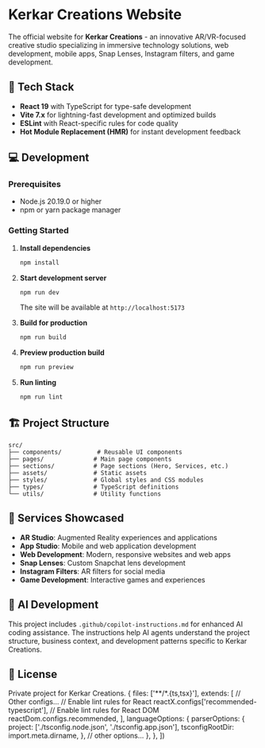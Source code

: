# Kerkar Creations Website

The official website for **Kerkar Creations** - an innovative AR/VR-focused creative studio specializing in immersive technology solutions, web development, mobile apps, Snap Lenses, Instagram filters, and game development.

## 🚀 Tech Stack

- **React 19** with TypeScript for type-safe development
- **Vite 7.x** for lightning-fast development and optimized builds
- **ESLint** with React-specific rules for code quality
- **Hot Module Replacement (HMR)** for instant development feedback

## 💻 Development

### Prerequisites
- Node.js 20.19.0 or higher
- npm or yarn package manager

### Getting Started

1. **Install dependencies**
   ```bash
   npm install
   ```

2. **Start development server**
   ```bash
   npm run dev
   ```
   The site will be available at `http://localhost:5173`

3. **Build for production**
   ```bash
   npm run build
   ```

4. **Preview production build**
   ```bash
   npm run preview
   ```

5. **Run linting**
   ```bash
   npm run lint
   ```

## 🏗️ Project Structure

```
src/
├── components/          # Reusable UI components
├── pages/              # Main page components
├── sections/           # Page sections (Hero, Services, etc.)
├── assets/             # Static assets
├── styles/             # Global styles and CSS modules
├── types/              # TypeScript definitions
└── utils/              # Utility functions
```

## 🎯 Services Showcased

- **AR Studio**: Augmented Reality experiences and applications
- **App Studio**: Mobile and web application development
- **Web Development**: Modern, responsive websites and web apps
- **Snap Lenses**: Custom Snapchat lens development
- **Instagram Filters**: AR filters for social media
- **Game Development**: Interactive games and experiences

## 🤖 AI Development

This project includes `.github/copilot-instructions.md` for enhanced AI coding assistance. The instructions help AI agents understand the project structure, business context, and development patterns specific to Kerkar Creations.

## 📄 License

Private project for Kerkar Creations.
  {
    files: ['**/*.{ts,tsx}'],
    extends: [
      // Other configs...
      // Enable lint rules for React
      reactX.configs['recommended-typescript'],
      // Enable lint rules for React DOM
      reactDom.configs.recommended,
    ],
    languageOptions: {
      parserOptions: {
        project: ['./tsconfig.node.json', './tsconfig.app.json'],
        tsconfigRootDir: import.meta.dirname,
      },
      // other options...
    },
  },
])
```
